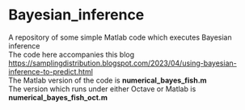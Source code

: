 # Bayesian_inference
A repository of some simple Matlab code which executes Bayesian inference <br>
The code here accompanies this blog <br>
https://samplingdistribution.blogspot.com/2023/04/using-bayesian-inference-to-predict.html <br>
The Matlab version of the code is <b>numerical_bayes_fish.m</b> <br>
The version which runs under either Octave or Matlab is <b>numerical_bayes_fish_oct.m</b> <br>

